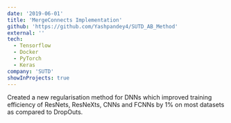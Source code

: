 ```yaml
---
date: '2019-06-01'
title: 'MergeConnects Implementation'
github: 'https://github.com/Yashpandey4/SUTD_AB_Method'
external: ''
tech:
  - Tensorflow
  - Docker
  - PyTorch
  - Keras
company: 'SUTD'
showInProjects: true
---
```


Created a new regularisation method for DNNs which improved training efficiency of ResNets, ResNeXts, CNNs and FCNNs by 1% on most datasets as compared to DropOuts.  
